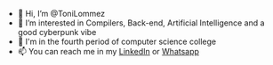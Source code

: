 - 👋 Hi, I’m @ToniLommez
- 👀 I’m interested in Compilers, Back-end, Artificial Intelligence and a good cyberpunk vibe
- 🌱 I'm in the fourth period of computer science college
- 📫 You can reach me in my [LinkedIn](www.linkedin.com/in/mlommez) or [Whatsapp](https://wa.me/5531996251859)
